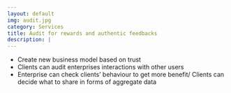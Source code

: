 ```yaml
---
layout: default
img: audit.jpg
category: Services
title: Audit for rewards and authentic feedbacks
description: |
---
```

- Create new business model based on trust
- Clients can audit enterprises interactions with other users
- Enterprise can check clients’ behaviour to get more benefit/ Clients can decide what to share in forms of aggregate data


